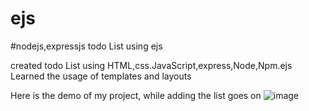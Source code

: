 # ejs
#nodejs,expressjs
todo List using ejs

created todo List using HTML,css.JavaScript,express,Node,Npm.ejs
Learned the usage of templates and layouts


Here is the demo of my project, while adding the list goes on
![image](https://user-images.githubusercontent.com/50495275/198037857-4d0e18b0-fd14-42b2-a3db-e85eeb427c6a.png)

